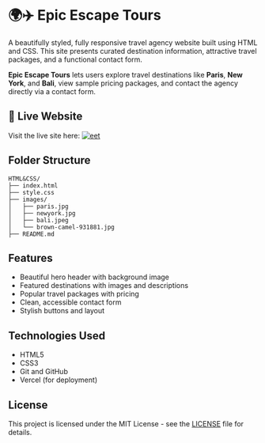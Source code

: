 # 🌍✈️ Epic Escape Tours 

A beautifully styled, fully responsive travel agency website built using HTML and CSS. This site presents curated destination information, attractive travel packages, and a functional contact form.

**Epic Escape Tours** lets users explore travel destinations like **Paris**, **New York**, and **Bali**, view sample pricing packages, and contact the agency directly via a contact form.

## 🔗 Live Website
Visit the live site here:  [![eet](https://img.shields.io/badge/-Vercel-000f10?style=flat&logo=vercel&logoColor=white)](https://epic-escape-tours-ten.vercel.app/)


## Folder Structure

```
HTML&CSS/
├── index.html
├── style.css
├── images/
│   ├── paris.jpg
│   ├── newyork.jpg
│   ├── bali.jpeg
│   └── brown-camel-931881.jpg
├── README.md
```

## Features
- Beautiful hero header with background image  
- Featured destinations with images and descriptions  
- Popular travel packages with pricing  
- Clean, accessible contact form  
- Stylish buttons and layout

## Technologies Used
- HTML5
- CSS3
- Git and GitHub
- Vercel (for deployment)

## License
This project is licensed under the MIT License - see the [LICENSE](https://github.com/snehs19space/100_Projects/blob/main/LICENSE) file for details.
